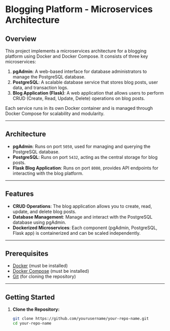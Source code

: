 # Blogging Platform - Microservices Architecture

## Overview

This project implements a microservices architecture for a blogging platform using Docker and Docker Compose. It consists of three key microservices:

1. **pgAdmin**: A web-based interface for database administrators to manage the PostgreSQL database.
2. **PostgreSQL**: A scalable database service that stores blog posts, user data, and transaction logs.
3. **Blog Application (Flask)**: A web application that allows users to perform CRUD (Create, Read, Update, Delete) operations on blog posts.

Each service runs in its own Docker container and is managed through Docker Compose for scalability and modularity.

---

## Architecture

- **pgAdmin**: Runs on port `5050`, used for managing and querying the PostgreSQL database.
- **PostgreSQL**: Runs on port `5432`, acting as the central storage for blog posts.
- **Flask Blog Application**: Runs on port `8000`, provides API endpoints for interacting with the blog platform.

---

## Features

- **CRUD Operations**: The blog application allows you to create, read, update, and delete blog posts.
- **Database Management**: Manage and interact with the PostgreSQL database using pgAdmin.
- **Dockerized Microservices**: Each component (pgAdmin, PostgreSQL, Flask app) is containerized and can be scaled independently.

---

## Prerequisites

- [Docker](https://docs.docker.com/get-docker/) (must be installed)
- [Docker Compose](https://docs.docker.com/compose/install/) (must be installed)
- [Git](https://git-scm.com/book/en/v2/Getting-Started-Installing-Git) (for cloning the repository)

---

## Getting Started

1. **Clone the Repository:**
   ```bash
   git clone https://github.com/yourusername/your-repo-name.git
   cd your-repo-name
